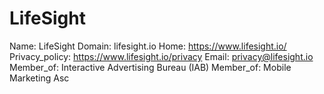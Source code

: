 
# LifeSight

Name: LifeSight
Domain: lifesight.io
Home: https://www.lifesight.io/
Privacy_policy: https://www.lifesight.io/privacy
Email: privacy@lifesight.io
Member_of: Interactive Advertising Bureau (IAB)
Member_of: Mobile Marketing Asc
